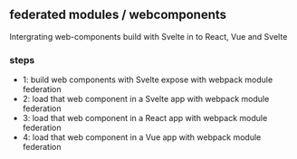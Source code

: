 ## federated modules / webcomponents 
Intergrating web-components build with Svelte in to React, Vue and Svelte

### steps
- 1: build  web components with Svelte expose with webpack module federation
- 2: load that web component in a Svelte app with webpack module federation
- 3: load that web component in a React app with webpack module federation
- 4: load that web component in a Vue app with webpack module federation